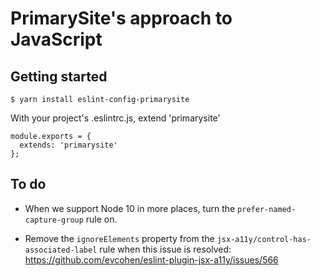 # PrimarySite's approach to JavaScript

## Getting started

    $ yarn install eslint-config-primarysite

With your project's .eslintrc.js, extend 'primarysite'

    module.exports = {
      extends: 'primarysite'
    };

## To do

- When we support Node 10 in more places, turn the `prefer-named-capture-group` rule on.

- Remove the `ignoreElements` property from the `jsx-a11y/control-has-associated-label` rule when
  this issue is resolved: https://github.com/evcohen/eslint-plugin-jsx-a11y/issues/566
